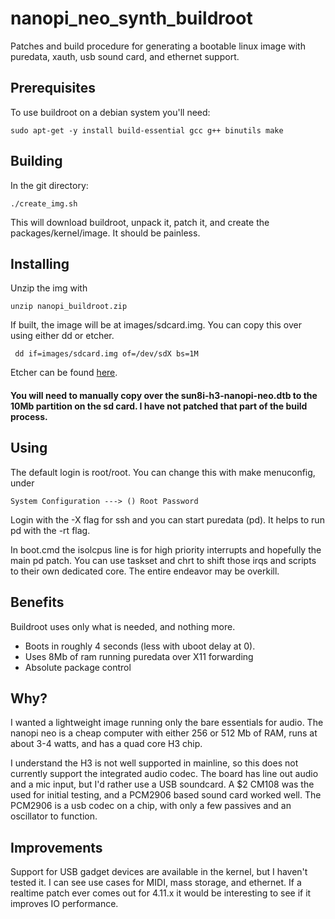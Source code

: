 # nanopi_neo_synth_buildroot
Patches and build procedure for generating a bootable linux image with puredata, xauth, usb sound card, and ethernet support. 

## Prerequisites
To use buildroot on a debian system you'll need:

  `sudo apt-get -y install build-essential gcc g++ binutils make`
## Building
In the git directory: 

`./create_img.sh`

This will download buildroot, unpack it, patch it, and create the packages/kernel/image. It should be painless.

## Installing
Unzip the img with

`unzip nanopi_buildroot.zip`


If built, the image will be at images/sdcard.img. You can copy this over using either dd or etcher. 

` dd if=images/sdcard.img of=/dev/sdX bs=1M`

Etcher can be found [here](https://etcher.io/). 

#### You will need to manually copy over the sun8i-h3-nanopi-neo.dtb to the 10Mb partition on the sd card. I have not patched that part of the build process. 

## Using
The default login is root/root. You can change this with make menuconfig, under 

`System Configuration --->
  () Root Password
`

Login with the -X flag for ssh and you can start puredata (pd). It helps to run pd with the -rt flag.

In boot.cmd the isolcpus line is for high priority interrupts and hopefully the main pd patch. You can use taskset and chrt to shift those irqs and scripts to their own dedicated core. The entire endeavor may be overkill. 

## Benefits
Buildroot uses only what is needed, and nothing more. 
* Boots in roughly 4 seconds (less with uboot delay at 0). 
* Uses 8Mb of ram running puredata over X11 forwarding
* Absolute package control


## Why?
I wanted a lightweight image running only the bare essentials for audio. The nanopi neo is a cheap computer with either 256 or 512 Mb of RAM, runs at about 3-4 watts, and has a quad core H3 chip. 

I understand the H3 is not well supported in mainline, so this does not currently support the integrated audio codec. The board has line out audio and a mic input, but I'd rather use a USB soundcard. A $2 CM108 was the used for initial testing, and a PCM2906 based sound card worked well. The PCM2906 is a usb codec on a chip, with only a few passives and an oscillator to function.

## Improvements
Support for USB gadget devices are available in the kernel, but I haven't tested it. I can see use cases for MIDI, mass storage, and ethernet. 
If a realtime patch ever comes out for 4.11.x it would be interesting to see if it improves IO performance. 

